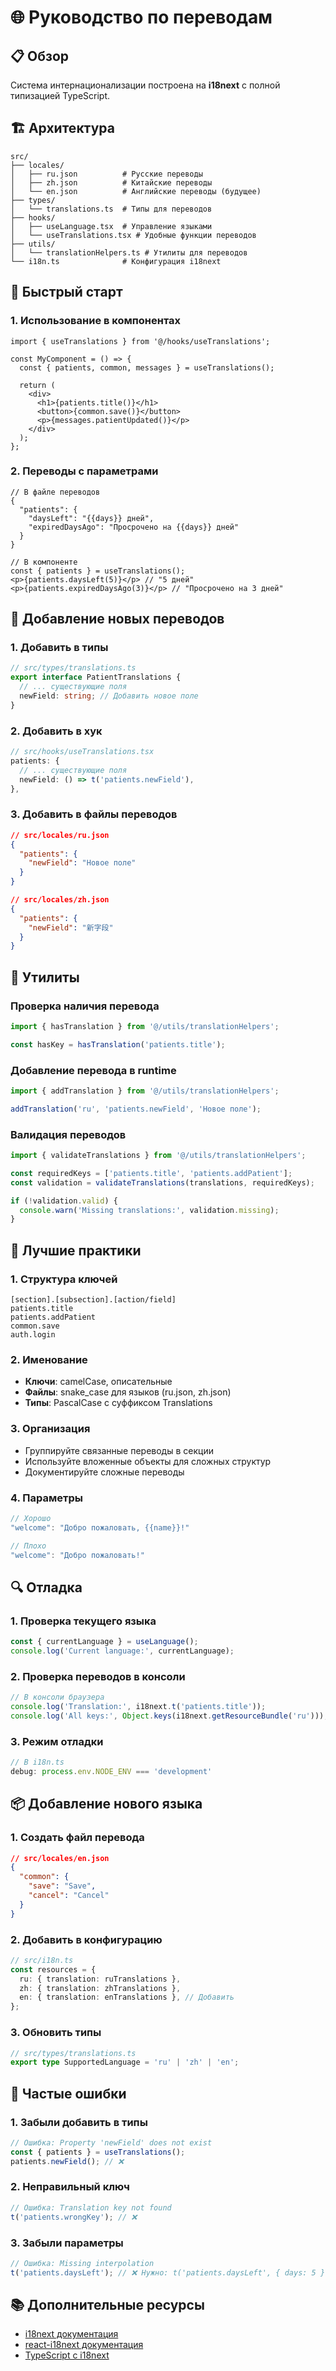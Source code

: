 # 🌐 Руководство по переводам

## 📋 Обзор

Система интернационализации построена на **i18next** с полной типизацией TypeScript.

## 🏗️ Архитектура

```
src/
├── locales/
│   ├── ru.json          # Русские переводы
│   ├── zh.json          # Китайские переводы
│   └── en.json          # Английские переводы (будущее)
├── types/
│   └── translations.ts  # Типы для переводов
├── hooks/
│   ├── useLanguage.tsx  # Управление языками
│   └── useTranslations.tsx # Удобные функции переводов
├── utils/
│   └── translationHelpers.ts # Утилиты для переводов
└── i18n.ts              # Конфигурация i18next
```

## 🚀 Быстрый старт

### 1. Использование в компонентах

```tsx
import { useTranslations } from '@/hooks/useTranslations';

const MyComponent = () => {
  const { patients, common, messages } = useTranslations();
  
  return (
    <div>
      <h1>{patients.title()}</h1>
      <button>{common.save()}</button>
      <p>{messages.patientUpdated()}</p>
    </div>
  );
};
```

### 2. Переводы с параметрами

```tsx
// В файле переводов
{
  "patients": {
    "daysLeft": "{{days}} дней",
    "expiredDaysAgo": "Просрочено на {{days}} дней"
  }
}

// В компоненте
const { patients } = useTranslations();
<p>{patients.daysLeft(5)}</p> // "5 дней"
<p>{patients.expiredDaysAgo(3)}</p> // "Просрочено на 3 дней"
```

## 📝 Добавление новых переводов

### 1. Добавить в типы

```typescript
// src/types/translations.ts
export interface PatientTranslations {
  // ... существующие поля
  newField: string; // Добавить новое поле
}
```

### 2. Добавить в хук

```typescript
// src/hooks/useTranslations.tsx
patients: {
  // ... существующие поля
  newField: () => t('patients.newField'),
},
```

### 3. Добавить в файлы переводов

```json
// src/locales/ru.json
{
  "patients": {
    "newField": "Новое поле"
  }
}

// src/locales/zh.json
{
  "patients": {
    "newField": "新字段"
  }
}
```

## 🔧 Утилиты

### Проверка наличия перевода

```typescript
import { hasTranslation } from '@/utils/translationHelpers';

const hasKey = hasTranslation('patients.title');
```

### Добавление перевода в runtime

```typescript
import { addTranslation } from '@/utils/translationHelpers';

addTranslation('ru', 'patients.newField', 'Новое поле');
```

### Валидация переводов

```typescript
import { validateTranslations } from '@/utils/translationHelpers';

const requiredKeys = ['patients.title', 'patients.addPatient'];
const validation = validateTranslations(translations, requiredKeys);

if (!validation.valid) {
  console.warn('Missing translations:', validation.missing);
}
```

## 🎯 Лучшие практики

### 1. Структура ключей

```
[section].[subsection].[action/field]
patients.title
patients.addPatient
common.save
auth.login
```

### 2. Именование

- **Ключи**: camelCase, описательные
- **Файлы**: snake_case для языков (ru.json, zh.json)
- **Типы**: PascalCase с суффиксом Translations

### 3. Организация

- Группируйте связанные переводы в секции
- Используйте вложенные объекты для сложных структур
- Документируйте сложные переводы

### 4. Параметры

```typescript
// Хорошо
"welcome": "Добро пожаловать, {{name}}!"

// Плохо
"welcome": "Добро пожаловать!"
```

## 🔍 Отладка

### 1. Проверка текущего языка

```typescript
const { currentLanguage } = useLanguage();
console.log('Current language:', currentLanguage);
```

### 2. Проверка переводов в консоли

```typescript
// В консоли браузера
console.log('Translation:', i18next.t('patients.title'));
console.log('All keys:', Object.keys(i18next.getResourceBundle('ru')));
```

### 3. Режим отладки

```typescript
// В i18n.ts
debug: process.env.NODE_ENV === 'development'
```

## 📦 Добавление нового языка

### 1. Создать файл перевода

```json
// src/locales/en.json
{
  "common": {
    "save": "Save",
    "cancel": "Cancel"
  }
}
```

### 2. Добавить в конфигурацию

```typescript
// src/i18n.ts
const resources = {
  ru: { translation: ruTranslations },
  zh: { translation: zhTranslations },
  en: { translation: enTranslations }, // Добавить
};
```

### 3. Обновить типы

```typescript
// src/types/translations.ts
export type SupportedLanguage = 'ru' | 'zh' | 'en';
```

## 🚨 Частые ошибки

### 1. Забыли добавить в типы
```typescript
// Ошибка: Property 'newField' does not exist
const { patients } = useTranslations();
patients.newField(); // ❌
```

### 2. Неправильный ключ
```typescript
// Ошибка: Translation key not found
t('patients.wrongKey'); // ❌
```

### 3. Забыли параметры
```typescript
// Ошибка: Missing interpolation
t('patients.daysLeft'); // ❌ Нужно: t('patients.daysLeft', { days: 5 })
```

## 📚 Дополнительные ресурсы

- [i18next документация](https://www.i18next.com/)
- [react-i18next документация](https://react.i18next.com/)
- [TypeScript с i18next](https://www.i18next.com/overview/typescript)
